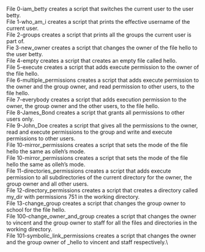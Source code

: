 File 0-iam_betty creates a script that switches the current user to the user betty.\
File 1-who_am_i creates a script that prints the effective username of the current user.\
File 2-groups creates a script that prints all the groups the current user is part of.\
Fie 3-new_owner creates a script that changes the owner of the file hello to the user betty.\
File 4-empty creates a script that creates an empty file called hello.\
File 5-execute creates a script that adds execute permission to the owner of the file hello.\
File 6-multiple_permissions creates a script that adds execute permission to the owner and the group owner, and read permission to other users, to the file hello.\
File 7-everybody creates a script that adds execution permission to the owner, the group owner and the other users, to the file hello.\
File 8-James_Bond creates a script that grants all permissions to other users only.\
File 9-John_Doe creates a script that gives all the permissions to the owner, read and execute permissions to the group and write and execute permissions to other users.\
File 10-mirror_permissions creates a script that sets the mode of the file hello the same as olleh’s mode.\
File 10-mirror_permissions creates a script that sets the mode of the file hello the same as olleh’s mode.\
File 11-directories_permissions creates a script that adds execute permission to all subdirectories of the current directory for the owner, the group owner and all other users.\
File 12-directory_permissions creates a script that creates a directory called my_dir with permissions 751 in the working directory.\
File 13-change_group creates a script that changes the group owner to school for the file hello.\
File 100-change_owner_and_group creates a script that changes the owner to vincent and the group owner to staff for all the files and directories in the working directory.\
File 101-symbolic_link_permissions creates a script that changes the owner and the group owner of _hello to vincent and staff respectively.\
